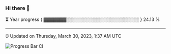### Hi there 👋

⏳ Year progress { ▓▓▓▓▓▓▓░░░░░░░░░░░░░░░░░░░░░░░ } 24.13 %

---

⏰ Updated on Thursday, March 30, 2023, 1:37 AM UTC

![Progress Bar CI](https://github.com/arthurbuhl/arthurbuhl/workflows/Progress%20Bar%20CI/badge.svg)
